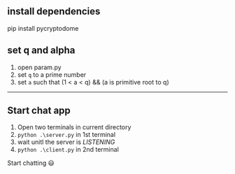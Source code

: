 ## install dependencies

pip install pycryptodome

## set q and alpha

1. open param.py
2. set `q` to a prime number
3. set `a` such that (1 < a < q) && (a is primitive root to q)

---

## Start chat app

1. Open two terminals in current directory
2. `python .\server.py` in 1st terminal
3. wait unitl the server is _LISTENING_
4. `python .\client.py` in 2nd terminal

Start chatting 😃
